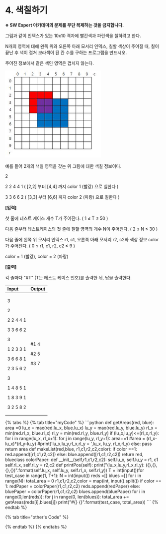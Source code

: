 # 4. 색칠하기

**※ SW Expert 아카데미의 문제를 무단 복제하는 것을 금지합니다.**  
  
  
그림과 같이 인덱스가 있는 10x10 격자에 빨간색과 파란색을 칠하려고 한다.  
  
N개의 영역에 대해 왼쪽 위와 오른쪽 아래 모서리 인덱스, 칠할 색상이 주어질 때, 칠이 끝난 후 색이 겹쳐 보라색이 된 칸 수를 구하는 프로그램을 만드시오.  
  
주어진 정보에서 같은 색인 영역은 겹치지 않는다.  
 

![](../../.gitbook/assets/samsung_4.JPG)

  
예를 들어 2개의 색칠 영역을 갖는 위 그림에 대한 색칠 정보이다.

2

2 2 4 4 1  \( \[2,2\] 부터 \[4,4\] 까지 color 1 \(빨강\) 으로 칠한다 \)

3 3 6 6 2 \( \[3,3\] 부터 \[6,6\] 까지 color 2 \(파랑\) 으로 칠한다 \)  
  
 

**\[입력\]**

첫 줄에 테스트 케이스 개수 T가 주어진다.   \( 1 ≤ T ≤ 50 \)

다음 줄부터 테스트케이스의 첫 줄에 칠할 영역의 개수 N이 주어진다. \( 2 ≤ N ≤ 30 \)

다음 줄에 왼쪽 위 모서리 인덱스 r1, c1, 오른쪽 아래 모서리 r2, c2와 색상 정보 color가 주어진다. \( 0 ≤ r1, c1, r2, c2 ≤ 9 \)  
  
color = 1 \(빨강\), color = 2 \(파랑\)



**\[출력\]**

각 줄마다 "\#T" \(T는 테스트 케이스 번호\)를 출력한 뒤, 답을 출력한다.

<table>
  <thead>
    <tr>
      <th style="text-align:left">Input</th>
      <th style="text-align:left">Output</th>
    </tr>
  </thead>
  <tbody>
    <tr>
      <td style="text-align:left">
        <p>3</p>
        <p>2</p>
        <p>2 2 4 4 1</p>
        <p>3 3 6 6 2</p>
        <p>3</p>
        <p>1 2 3 3 1</p>
        <p>3 6 6 8 1</p>
        <p>2 3 5 6 2</p>
        <p>3</p>
        <p>1 4 8 5 1</p>
        <p>1 8 3 9 1</p>
        <p>3 2 5 8 2</p>
      </td>
      <td style="text-align:left">
        <p>#1 4</p>
        <p>#2 5</p>
        <p>#3 7</p>
      </td>
    </tr>
  </tbody>
</table>{% tabs %}
{% tab title="myCode" %}
```python
def getAreas(red, blue):	area =0 	lu_x = max(red.lu_x, blue.lu_x)	lu_y = max(red.lu_y, blue.lu_y)	rl_x = min(red.rl_x, blue.rl_x)	rl_y = min(red.rl_y, blue.rl_y)	if (lu_x,lu_y)<=(rl_x,rl_y):		for i in range(lu_x, rl_x+1):			for j in range(lu_y, rl_y+1):				area+=1				#area = (rl_x-lu_x)*(rl_y-lu_y)				#print('lu_x,lu_y,rl_x,rl_y = ',lu_x, lu_y, rl_x,rl_y)	else:		pass	return area        def makeList(red,blue, r1,c1,r2,c2,color):	if color ==1: 		red.append([r1,c1,r2,c2])	else: 		blue.append([r1,c1,r2,c2])	return red, blueclass colorPaper:	def __init__(self,r1,c1,r2,c2):		self.lu_x, self.lu_y = r1, c1		self.rl_x, self.rl_y = r2,c2	def printPos(self):		print("(lu_x,lu_y,rl_x,rl_y): ({},{},{},{})".format(self.lu_x, self.lu_y, self.rl_x, self.rl_y))	T = int(input())for test_case in range(1, T+1):	N = int(input())	reds =[]	blues =[]	for i in range(N):		total_area = 0		r1,c1,r2,c2,color = map(int, input().split())		if color == 1:			redPaper = colorPaper(r1,c1,r2,c2)			reds.append(redPaper)		else: 			bluePaper = colorPaper(r1,c1,r2,c2)			blues.append(bluePaper)	for i in range(0,len(reds)):		for j in range(0, len(blues)):			total_area += getAreas(reds[i],blues[j])	print("#{} {}".format(test_case, total_area))
```
{% endtab %}

{% tab title="other\'s Code" %}

{% endtab %}
{% endtabs %}

